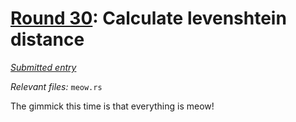 # [Round 30](https://cg.esolangs.gay/30/): Calculate levenshtein distance

[*Submitted entry*](https://cg.esolangs.gay/30/#5)

*Relevant files:* `meow.rs`

The gimmick this time is that everything is meow!
